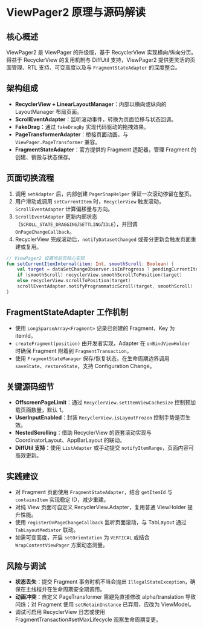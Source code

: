 # ViewPager2 原理与源码解读

## 核心概述
ViewPager2 是 ViewPager 的升级版，基于 RecyclerView 实现横向/纵向分页。得益于 RecyclerView 的复用机制与 DiffUtil 支持，ViewPager2 提供更灵活的页面管理、RTL 支持、可变高度以及与 `FragmentStateAdapter` 的深度整合。

## 架构组成
- **RecyclerView + LinearLayoutManager**：内部以横向或纵向的 LayoutManager 布局页面。
- **ScrollEventAdapter**：监听滚动事件，转换为页面位移与状态回调。
- **FakeDrag**：通过 `fakeDragBy` 实现代码驱动的拖拽效果。
- **PageTransformerAdapter**：桥接页面动画，与 `ViewPager.PageTransformer` 兼容。
- **FragmentStateAdapter**：官方提供的 Fragment 适配器，管理 Fragment 的创建、销毁与状态保存。

## 页面切换流程
1. 调用 `setAdapter` 后，内部创建 `PagerSnapHelper` 保证一次滚动停留在整页。
2. 用户滑动或调用 `setCurrentItem` 时，`RecyclerView` 触发滚动，`ScrollEventAdapter` 计算偏移量与方向。
3. `ScrollEventAdapter` 更新内部状态（`SCROLL_STATE_DRAGGING`/`SETTLING`/`IDLE`），并回调 `OnPageChangeCallback`。
4. RecyclerView 完成滚动后，`notifyDatasetChanged` 或差分更新会触发页面重建或复用。

```kotlin
// ViewPager2 设置当前页核心实现
fun setCurrentItemInternal(item: Int, smoothScroll: Boolean) {
    val target = dataSetChangeObserver.isInProgress ? pendingCurrentItem : clampItem(item)
    if (smoothScroll) recyclerView.smoothScrollToPosition(target)
    else recyclerView.scrollToPosition(target)
    scrollEventAdapter.notifyProgrammaticScroll(target, smoothScroll)
}
```

## FragmentStateAdapter 工作机制
- 使用 `LongSparseArray<Fragment>` 记录已创建的 Fragment，Key 为 itemId。
- `createFragment(position)` 由开发者实现，Adapter 在 `onBindViewHolder` 时确保 Fragment 附着到 `FragmentTransaction`。
- 使用 `FragmentStateManager` 保存/恢复状态，在生命周期边界调用 `saveState`、`restoreState`，支持 Configuration Change。

## 关键源码细节
- **OffscreenPageLimit**：通过 `RecyclerView.setItemViewCacheSize` 控制预加载页面数量，默认 1。
- **UserInputEnabled**：封装 `RecyclerView.isLayoutFrozen` 控制手势是否生效。
- **NestedScrolling**：借助 RecyclerView 的嵌套滚动实现与 CoordinatorLayout、AppBarLayout 的联动。
- **DiffUtil 支持**：使用 `ListAdapter` 或手动提交 `notifyItemRange`，页面内容可高效更新。

## 实践建议
- 对 Fragment 页面使用 `FragmentStateAdapter`，结合 `getItemId` 与 `containsItem` 实现稳定 ID，减少重建。
- 对纯 View 页面可自定义 RecyclerView.Adapter，复用普通 ViewHolder 提升性能。
- 使用 `registerOnPageChangeCallback` 监听页面滚动，与 TabLayout 通过 `TabLayoutMediator` 联动。
- 如需可变高度，开启 `setOrientation` 为 `VERTICAL` 或结合 `WrapContentViewPager` 方案动态测量。

## 风险与调试
- **状态丢失**：提交 Fragment 事务时机不当会抛出 `IllegalStateException`，确保在主线程并在生命周期安全期调用。
- **动画冲突**：自定义 PageTransformer 需避免直接修改 alpha/translation 导致闪烁；对 Fragment 使用 `setRetainInstance` 已弃用，应改为 ViewModel。
- 调试可启用 RecyclerView 日志或使用 FragmentTransaction#setMaxLifecycle 观察生命周期变更。
